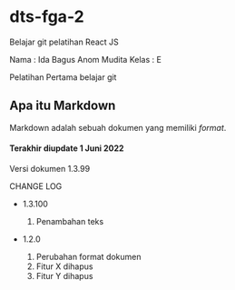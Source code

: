 # dts-fga-2
Belajar git pelatihan React JS

Nama : Ida Bagus Anom Mudita
Kelas : E

Pelatihan Pertama belajar git


## Apa itu Markdown
Markdown adalah sebuah dokumen yang memiliki _format_.

#### Terakhir diupdate 1 Juni 2022

Versi dokumen 1.3.99


CHANGE LOG
- 1.3.100
  1. Penambahan teks

- 1.2.0
  1. Perubahan format dokumen
  2. Fitur X dihapus 
  3. Fitur Y dihapus 
